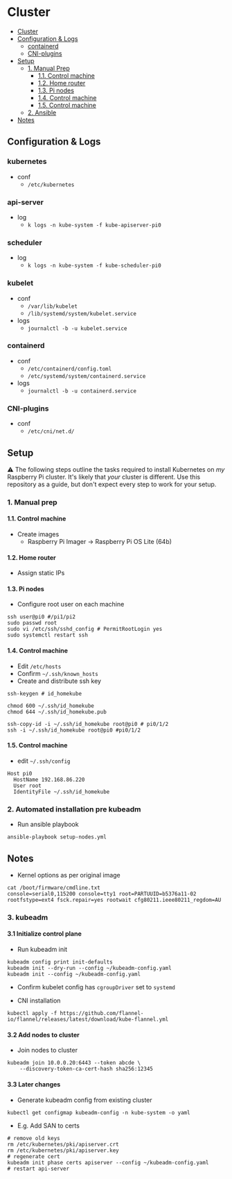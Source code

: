 # Cluster

<!-- TOC -->
* [Cluster](#cluster)
* [Configuration & Logs](#configuration--logs)
  * [containerd](#containerd)
  * [CNI-plugins](#cni-plugins)
* [Setup](#setup)
  * [1. Manual Prep](#1-manual-prep)
    * [1.1. Control machine](#11-control-machine)
    * [1.2. Home router](#12-home-router)
    * [1.3. Pi nodes](#13-pi-nodes)
    * [1.4. Control machine](#14-control-machine)
    * [1.5. Control machine](#15-control-machine)
  * [2. Ansible](#2-ansible)
* [Notes](#notes)
<!-- /TOC -->

## Configuration & Logs

### kubernetes
- conf
  - `/etc/kubernetes`
  
### api-server
- log
  - `k logs -n kube-system -f kube-apiserver-pi0`

### scheduler
- log
  - `k logs -n kube-system -f kube-scheduler-pi0`

### kubelet
- conf
  - `/var/lib/kubelet`
  - `/lib/systemd/system/kubelet.service`
- logs
  - `journalctl -b -u kubelet.service`

### containerd
- conf
  - `/etc/containerd/config.toml`
  - `/etc/systemd/system/containerd.service`
- logs
  - `journalctl -b -u containerd.service`

### CNI-plugins
- conf
  - `/etc/cni/net.d/`

## Setup

⚠️ The following steps outline the tasks required to install Kubernetes on _my_ Raspberry Pi cluster. It's likely that _your_ cluster is  different. Use this repository as a guide, but don't expect every step to work for your setup.

### 1. Manual prep

#### 1.1. Control machine
- Create images
    - Raspberry Pi Imager -> Raspberry Pi OS Lite (64b)

#### 1.2. Home router
- Assign static IPs

#### 1.3. Pi nodes
- Configure root user on each machine

```shell
ssh user@pi0 #/pi1/pi2
sudo passwd root
sudo vi /etc/ssh/sshd_config # PermitRootLogin yes
sudo systemctl restart ssh 
```

#### 1.4. Control machine
- Edit `/etc/hosts`
- Confirm `~/.ssh/known_hosts`
- Create and distribute ssh key

```shell
ssh-keygen # id_homekube

chmod 600 ~/.ssh/id_homekube
chmod 644 ~/.ssh/id_homekube.pub

ssh-copy-id -i ~/.ssh/id_homekube root@pi0 # pi0/1/2
ssh -i ~/.ssh/id_homekube root@pi0 #pi0/1/2
```

#### 1.5. Control machine
- edit `~/.ssh/config`

```shell
Host pi0
  HostName 192.168.86.220
  User root
  IdentityFile ~/.ssh/id_homekube
```
### 2. Automated installation pre kubeadm
- Run ansible playbook

```shell
ansible-playbook setup-nodes.yml
```

## Notes
- Kernel options as per original image

```shell
cat /boot/firmware/cmdline.txt
console=serial0,115200 console=tty1 root=PARTUUID=b5376a11-02 rootfstype=ext4 fsck.repair=yes rootwait cfg80211.ieee80211_regdom=AU
```

### 3. kubeadm

#### 3.1 Initialize control plane
- Run kubeadm init
```shell
kubeadm config print init-defaults
kubeadm init --dry-run --config ~/kubeadm-config.yaml
kubeadm init --config ~/kubeadm-config.yaml
```

- Confirm kubelet config has `cgroupDriver` set to `systemd`

- CNI installation
```shell
kubectl apply -f https://github.com/flannel-io/flannel/releases/latest/download/kube-flannel.yml
```

#### 3.2 Add nodes to cluster
- Join nodes to cluster
```shell
kubeadm join 10.0.0.20:6443 --token abcde \
	--discovery-token-ca-cert-hash sha256:12345 
```

#### 3.3 Later changes
- Generate kubeadm config from existing cluster
```shell
kubectl get configmap kubeadm-config -n kube-system -o yaml
```
- E.g. Add SAN to certs
```shell
# remove old keys
rm /etc/kubernetes/pki/apiserver.crt
rm /etc/kubernetes/pki/apiserver.key
# regenerate cert
kubeadm init phase certs apiserver --config ~/kubeadm-config.yaml
# restart api-server
```
